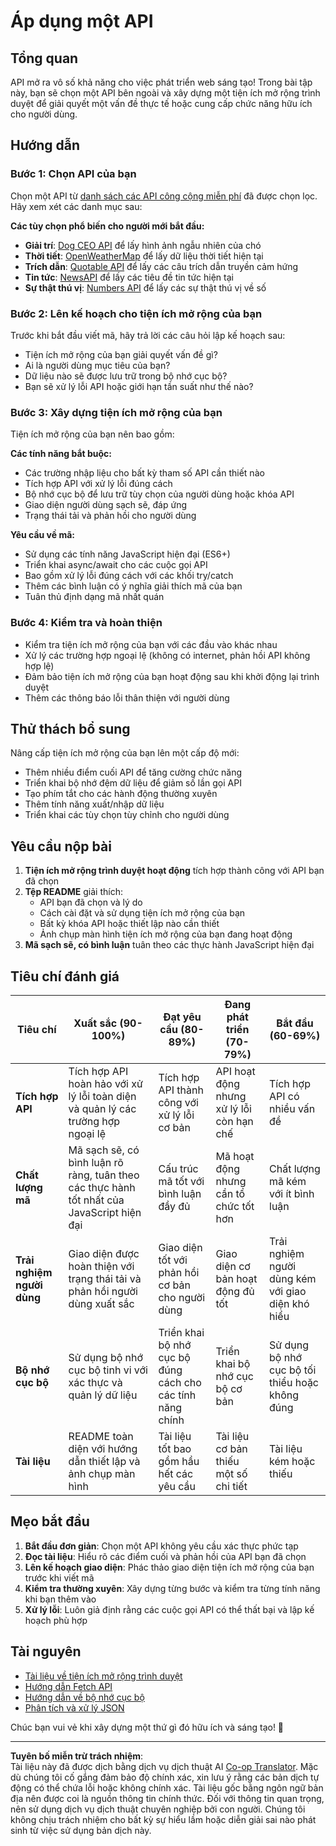 <!--
CO_OP_TRANSLATOR_METADATA:
{
  "original_hash": "25b8d28b8531352d4eb67291fd7824c4",
  "translation_date": "2025-10-24T13:54:17+00:00",
  "source_file": "5-browser-extension/2-forms-browsers-local-storage/assignment.md",
  "language_code": "vi"
}
-->
# Áp dụng một API

## Tổng quan

API mở ra vô số khả năng cho việc phát triển web sáng tạo! Trong bài tập này, bạn sẽ chọn một API bên ngoài và xây dựng một tiện ích mở rộng trình duyệt để giải quyết một vấn đề thực tế hoặc cung cấp chức năng hữu ích cho người dùng.

## Hướng dẫn

### Bước 1: Chọn API của bạn
Chọn một API từ [danh sách các API công cộng miễn phí](https://github.com/public-apis/public-apis) đã được chọn lọc. Hãy xem xét các danh mục sau:

**Các tùy chọn phổ biến cho người mới bắt đầu:**
- **Giải trí**: [Dog CEO API](https://dog.ceo/dog-api/) để lấy hình ảnh ngẫu nhiên của chó
- **Thời tiết**: [OpenWeatherMap](https://openweathermap.org/api) để lấy dữ liệu thời tiết hiện tại
- **Trích dẫn**: [Quotable API](https://quotable.io/) để lấy các câu trích dẫn truyền cảm hứng
- **Tin tức**: [NewsAPI](https://newsapi.org/) để lấy các tiêu đề tin tức hiện tại
- **Sự thật thú vị**: [Numbers API](http://numbersapi.com/) để lấy các sự thật thú vị về số

### Bước 2: Lên kế hoạch cho tiện ích mở rộng của bạn
Trước khi bắt đầu viết mã, hãy trả lời các câu hỏi lập kế hoạch sau:
- Tiện ích mở rộng của bạn giải quyết vấn đề gì?
- Ai là người dùng mục tiêu của bạn?
- Dữ liệu nào sẽ được lưu trữ trong bộ nhớ cục bộ?
- Bạn sẽ xử lý lỗi API hoặc giới hạn tần suất như thế nào?

### Bước 3: Xây dựng tiện ích mở rộng của bạn
Tiện ích mở rộng của bạn nên bao gồm:

**Các tính năng bắt buộc:**
- Các trường nhập liệu cho bất kỳ tham số API cần thiết nào
- Tích hợp API với xử lý lỗi đúng cách
- Bộ nhớ cục bộ để lưu trữ tùy chọn của người dùng hoặc khóa API
- Giao diện người dùng sạch sẽ, đáp ứng
- Trạng thái tải và phản hồi cho người dùng

**Yêu cầu về mã:**
- Sử dụng các tính năng JavaScript hiện đại (ES6+)
- Triển khai async/await cho các cuộc gọi API
- Bao gồm xử lý lỗi đúng cách với các khối try/catch
- Thêm các bình luận có ý nghĩa giải thích mã của bạn
- Tuân thủ định dạng mã nhất quán

### Bước 4: Kiểm tra và hoàn thiện
- Kiểm tra tiện ích mở rộng của bạn với các đầu vào khác nhau
- Xử lý các trường hợp ngoại lệ (không có internet, phản hồi API không hợp lệ)
- Đảm bảo tiện ích mở rộng của bạn hoạt động sau khi khởi động lại trình duyệt
- Thêm các thông báo lỗi thân thiện với người dùng

## Thử thách bổ sung

Nâng cấp tiện ích mở rộng của bạn lên một cấp độ mới:
- Thêm nhiều điểm cuối API để tăng cường chức năng
- Triển khai bộ nhớ đệm dữ liệu để giảm số lần gọi API
- Tạo phím tắt cho các hành động thường xuyên
- Thêm tính năng xuất/nhập dữ liệu
- Triển khai các tùy chọn tùy chỉnh cho người dùng

## Yêu cầu nộp bài

1. **Tiện ích mở rộng trình duyệt hoạt động** tích hợp thành công với API bạn đã chọn
2. **Tệp README** giải thích:
   - API bạn đã chọn và lý do
   - Cách cài đặt và sử dụng tiện ích mở rộng của bạn
   - Bất kỳ khóa API hoặc thiết lập nào cần thiết
   - Ảnh chụp màn hình tiện ích mở rộng của bạn đang hoạt động
3. **Mã sạch sẽ, có bình luận** tuân theo các thực hành JavaScript hiện đại

## Tiêu chí đánh giá

| Tiêu chí | Xuất sắc (90-100%) | Đạt yêu cầu (80-89%) | Đang phát triển (70-79%) | Bắt đầu (60-69%) |
|----------|--------------------|----------------------|--------------------------|------------------|
| **Tích hợp API** | Tích hợp API hoàn hảo với xử lý lỗi toàn diện và quản lý các trường hợp ngoại lệ | Tích hợp API thành công với xử lý lỗi cơ bản | API hoạt động nhưng xử lý lỗi còn hạn chế | Tích hợp API có nhiều vấn đề |
| **Chất lượng mã** | Mã sạch sẽ, có bình luận rõ ràng, tuân theo các thực hành tốt nhất của JavaScript hiện đại | Cấu trúc mã tốt với bình luận đầy đủ | Mã hoạt động nhưng cần tổ chức tốt hơn | Chất lượng mã kém với ít bình luận |
| **Trải nghiệm người dùng** | Giao diện được hoàn thiện với trạng thái tải và phản hồi người dùng xuất sắc | Giao diện tốt với phản hồi cơ bản cho người dùng | Giao diện cơ bản hoạt động đủ tốt | Trải nghiệm người dùng kém với giao diện khó hiểu |
| **Bộ nhớ cục bộ** | Sử dụng bộ nhớ cục bộ tinh vi với xác thực và quản lý dữ liệu | Triển khai bộ nhớ cục bộ đúng cách cho các tính năng chính | Triển khai bộ nhớ cục bộ cơ bản | Sử dụng bộ nhớ cục bộ tối thiểu hoặc không đúng |
| **Tài liệu** | README toàn diện với hướng dẫn thiết lập và ảnh chụp màn hình | Tài liệu tốt bao gồm hầu hết các yêu cầu | Tài liệu cơ bản thiếu một số chi tiết | Tài liệu kém hoặc thiếu |

## Mẹo bắt đầu

1. **Bắt đầu đơn giản**: Chọn một API không yêu cầu xác thực phức tạp
2. **Đọc tài liệu**: Hiểu rõ các điểm cuối và phản hồi của API bạn đã chọn
3. **Lên kế hoạch giao diện**: Phác thảo giao diện tiện ích mở rộng của bạn trước khi viết mã
4. **Kiểm tra thường xuyên**: Xây dựng từng bước và kiểm tra từng tính năng khi bạn thêm vào
5. **Xử lý lỗi**: Luôn giả định rằng các cuộc gọi API có thể thất bại và lập kế hoạch phù hợp

## Tài nguyên

- [Tài liệu về tiện ích mở rộng trình duyệt](https://developer.mozilla.org/docs/Mozilla/Add-ons/WebExtensions)
- [Hướng dẫn Fetch API](https://developer.mozilla.org/docs/Web/API/Fetch_API/Using_Fetch)
- [Hướng dẫn về bộ nhớ cục bộ](https://developer.mozilla.org/docs/Web/API/Window/localStorage)
- [Phân tích và xử lý JSON](https://developer.mozilla.org/docs/Web/JavaScript/Reference/Global_Objects/JSON)

Chúc bạn vui vẻ khi xây dựng một thứ gì đó hữu ích và sáng tạo! 🚀

---

**Tuyên bố miễn trừ trách nhiệm**:  
Tài liệu này đã được dịch bằng dịch vụ dịch thuật AI [Co-op Translator](https://github.com/Azure/co-op-translator). Mặc dù chúng tôi cố gắng đảm bảo độ chính xác, xin lưu ý rằng các bản dịch tự động có thể chứa lỗi hoặc không chính xác. Tài liệu gốc bằng ngôn ngữ bản địa nên được coi là nguồn thông tin chính thức. Đối với thông tin quan trọng, nên sử dụng dịch vụ dịch thuật chuyên nghiệp bởi con người. Chúng tôi không chịu trách nhiệm cho bất kỳ sự hiểu lầm hoặc diễn giải sai nào phát sinh từ việc sử dụng bản dịch này.